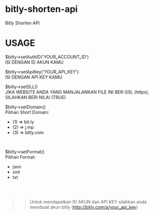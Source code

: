 # bitly-shorten-api
Bitly Shorten API

# USAGE

$bitly->setAuthID('YOUR_ACCOUNT_ID') <br/>
ISI DENGAN ID AKUN KAMU <br/>

$bitly->setApiKey('YOUR_API_KEY') <br/>
ISI DENGAN API KEY KAMU <br/>

$bitly->setSLL() <br/>
JIKA WEBSITE ANDA YANG MANJALANKAN FILE INI BER-SSL (https), SILAHKAN BERI NILAI (TRUE) <br/>

$bitly->setDomain() <br/>
Pilihan Short Domain: 
<ul>
<li>(1) => bit.ly</li>
<li>(2) => j.mp</li>
<li>(3) => bitly.com</li>
</ul>
<br/>

$bitly->setFormat() <br/>
Pilihan Format: 
<ul>
<li>json</li>
<li>xml</li>
<li>txt</li>
</ul>
<br/><br/>

>> Untuk mendapatkan ID AKUN dan API KEY silahkan anda membuat akun bitly (http://bitly.com/a/your_api_key)
